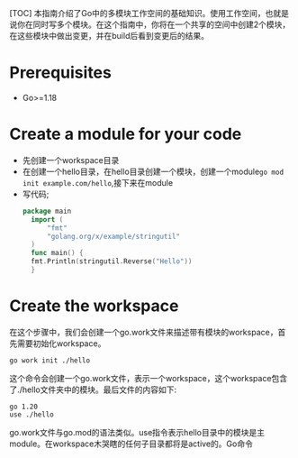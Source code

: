 [TOC]
本指南介绍了Go中的多模块工作空间的基础知识。使用工作空间，也就是说你在同时写多个模块。在这个指南中，你将在一个共享的空间中创建2个模块，在这些模块中做出变更，并在build后看到变更后的结果。
# Prerequisites
- Go>=1.18
# Create a module for your code
- 先创建一个workspace目录
- 在创建一个hello目录，在hello目录创建一个模块，创建一个module`go mod init example.com/hello`,接下来在module
- 写代码;
  ```go
  package main
    import (
        "fmt"
        "golang.org/x/example/stringutil"
    )
    func main() {
    fmt.Println(stringutil.Reverse("Hello"))
    }
  ```
# Create the workspace
在这个步骤中，我们会创建一个go.work文件来描述带有模块的workspace，首先需要初始化workspace。
```shell
go work init ./hello    
```
这个命令会创建一个go.work文件，表示一个workspace，这个workspace包含了./hello文件夹中的模块。最后文件的内容如下:
```
go 1.20
use ./hello
```
go.work文件与go.mod的语法类似。use指令表示hello目录中的模块是主module。在workspace木哭瞎的任何子目录都将是active的。Go命令

